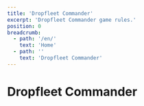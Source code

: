 ```yaml
---
title: 'Dropfleet Commander'
excerpt: 'Dropfleet Commander game rules.'
position: 0
breadcrumb:
  - path: '/en/'
    text: 'Home'
  - path: ''
    text: 'Dropfleet Commander'
---
```


# Dropfleet Commander

<script setup>
  import { data as pages } from '/documents.data'
  const slug = '/en/dfc/'
  const filteredPages = pages.filter(page => page?.href.indexOf(slug) > -1)
  const selectedPages = [
    filteredPages.find(page => page.href == `${slug}contents.html`),
    filteredPages.find(page => page.href == `${slug}earth-2673.html`),
    filteredPages.find(page => page.href == `${slug}the-basics/index.html`),
    filteredPages.find(page => page.href == `${slug}core-rules/index.html`),
    filteredPages.find(page => page.href == `${slug}building-your-fleet.html`),
    filteredPages.find(page => page.href == `${slug}scenarios/index.html`),
    filteredPages.find(page => page.href == `${slug}special-rules.html`),
    filteredPages.find(page => page.href == `${slug}glossary.html`),
  ]
</script>

<CategoryCardsContainer :pages="selectedPages" />
